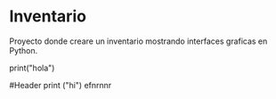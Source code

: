 # Inventario
Proyecto donde creare un inventario mostrando interfaces graficas en Python.

print("hola")

#Header
print ("hi")
efnrnnr